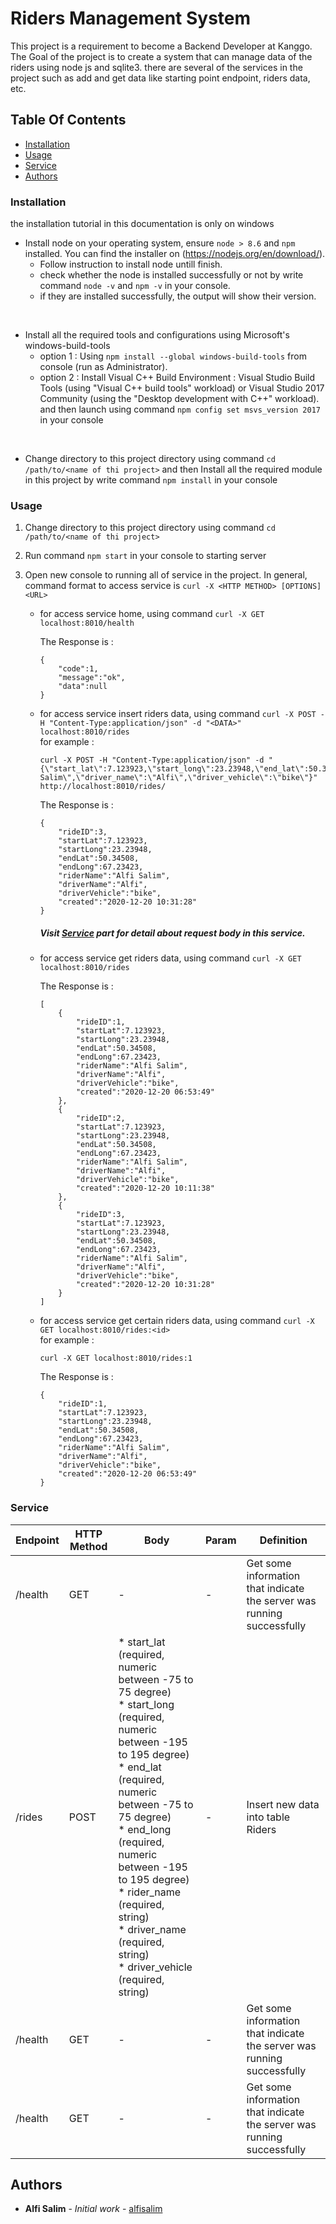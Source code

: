 # Riders Management System

This project is a requirement to become a Backend Developer at Kanggo. The Goal of the project is to create a system that can manage data of the riders using node js and sqlite3. there are several of the services in the project such as add and get data like starting point endpoint, riders data, etc.

## Table Of Contents

* [Installation](#installation)
* [Usage](#usage)
* [Service](#service)
* [Authors](#Authors)

### Installation

the installation tutorial in this documentation is only on windows

* Install node on your operating system, ensure `node > 8.6` and `npm` installed. You can find the installer on (https://nodejs.org/en/download/).
	- Follow instruction to install node untill finish.
	- check whether the node is installed successfully or not by write command `node -v` and `npm -v` in your console.
	- if they are installed successfully, the output will show their version. 
<br />

* Install all the required tools and configurations using Microsoft's windows-build-tools
	- option 1 : Using `npm install --global windows-build-tools` from console (run as Administrator).
	- option 2 : Install Visual C++ Build Environment :  Visual Studio Build Tools (using "Visual C++ build tools" workload) or Visual Studio 2017 Community (using the "Desktop development with C++" workload). and then launch using command `npm config set msvs_version 2017` in your console 
<br />

* Change directory to this project directory using command `cd /path/to/<name of thi project>` and then Install all the required module in this project by write command `npm install` in your console


### Usage

1. Change directory to this project directory using command 
	`cd /path/to/<name of thi project>`
 
2. Run command `npm start` in your console to starting server

3. Open new console to running all of service in the project. In general, command format to access service is `curl -X <HTTP METHOD> [OPTIONS] <URL>`
	
	- for access service home, using command `curl -X GET localhost:8010/health`

		The Response is :
		```
		{
			"code":1,
			"message":"ok",
			"data":null
		}
		```

	- for access service insert riders data, using command `curl -X POST -H "Content-Type:application/json" -d "<DATA>" localhost:8010/rides` <br />
		for example :
		```
		curl -X POST -H "Content-Type:application/json" -d "{\"start_lat\":7.123923,\"start_long\":23.23948,\"end_lat\":50.34508,\"end_long\":67.23423,\"rider_name\":\"Alfi Salim\",\"driver_name\":\"Alfi\",\"driver_vehicle\":\"bike\"}" http://localhost:8010/rides/
		```

		The Response is :
		```
		{
			"rideID":3,
			"startLat":7.123923,
			"startLong":23.23948,
			"endLat":50.34508,
			"endLong":67.23423,
			"riderName":"Alfi Salim",
			"driverName":"Alfi",
			"driverVehicle":"bike",
			"created":"2020-12-20 10:31:28"
		}
		```
		##### Visit [Service](#service) part for detail about request body in this service.

	- for access service get riders data, using command `curl -X GET localhost:8010/rides`

		The Response is :
		```
		[
			{
				"rideID":1,
				"startLat":7.123923,
				"startLong":23.23948,
				"endLat":50.34508,
				"endLong":67.23423,
				"riderName":"Alfi Salim",
				"driverName":"Alfi",
				"driverVehicle":"bike",
				"created":"2020-12-20 06:53:49"
			},
			{
				"rideID":2,
				"startLat":7.123923,
				"startLong":23.23948,
				"endLat":50.34508,
				"endLong":67.23423,
				"riderName":"Alfi Salim",
				"driverName":"Alfi",
				"driverVehicle":"bike",
				"created":"2020-12-20 10:11:38"
			},
			{
				"rideID":3,
				"startLat":7.123923,
				"startLong":23.23948,
				"endLat":50.34508,
				"endLong":67.23423,
				"riderName":"Alfi Salim",
				"driverName":"Alfi",
				"driverVehicle":"bike",
				"created":"2020-12-20 10:31:28"
			}
		]
		```

	- for access service get certain riders data, using command `curl -X GET localhost:8010/rides:<id>` <br />
		for example : 
		```
		curl -X GET localhost:8010/rides:1
		```

		The Response is :
		```
		{
			"rideID":1,
			"startLat":7.123923,
			"startLong":23.23948,
			"endLat":50.34508,
			"endLong":67.23423,
			"riderName":"Alfi Salim",
			"driverName":"Alfi",
			"driverVehicle":"bike",
			"created":"2020-12-20 06:53:49"
		}
		```


### Service

| Endpoint | HTTP Method | Body | Param | Definition
| --- | --- | --- | --- | --- |
| /health | GET | - | - | Get some information that indicate the server was running successfully  |
| /rides | POST | * start_lat (required, numeric between -75 to 75 degree) <br /> * start_long (required, numeric between -195 to 195 degree) <br /> * end_lat (required, numeric between -75 to 75 degree) <br /> * end_long (required, numeric between -195 to 195 degree) <br /> * rider_name (required, string) <br /> * driver_name (required, string) <br /> * driver_vehicle (required, string) <br /> | - | Insert new data into table Riders  |
| /health | GET | - | - | Get some information that indicate the server was running successfully  |
| /health | GET | - | - | Get some information that indicate the server was running successfully  |


## Authors

* **Alfi Salim** - *Initial work* - [alfisalim](https://github.com/alfisalim)